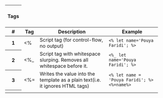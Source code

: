 <table>
  <thead>
      <tr>
        <th><h4>Tags</h4></th>
      </tr>
      <tr>
        <th>#</th>
        <th>Tag</th>
        <th>Description</th>
        <th>Example</th>
      </tr>
  </thead>
  <tbody>
      <tr>
        <th>1</th>
        <td><%</td>
        <td>Script tag (for control-flow, no output)</td>
        <td><code><% let name='Pouya Faridi'; %><code></td>
      </tr>
      <tr>
        <th>2</th>
        <td><%_</td>
        <td>Script tag with whitespace slurping. Removes all whitespace before it.</td>
        <td><code><%_ let name='Pouya Faridi'; %><code></td>
      </tr>
      <tr>
        <th>3</th>
        <td><%=</td>
        <td>Writes the value into the template as a plain text(i.e. it ignores HTML tags)</td>
        <td><code><% let name = 'Pouya Faridi'; %><%=name%></code></td>
      </tr>
      <tr>
        <th></th>
        <td></td>
        <td></td>
        <td></td>
      </tr>
  </tbody>
</table>
